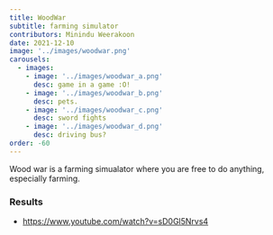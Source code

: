 ```yaml
---
title: WoodWar
subtitle: farming simulator
contributors: Minindu Weerakoon
date: 2021-12-10
image: '../images/woodwar.png'
carousels: 
  - images: 
    - image: '../images/woodwar_a.png'
      desc: game in a game :O!
    - image: '../images/woodwar_b.png'
      desc: pets.
    - image: '../images/woodwar_c.png'
      desc: sword fights
    - image: '../images/woodwar_d.png'
      desc: driving bus?
order: -60
---
```


Wood war is a farming simualator where you are free to do anything, especially farming.

### Results

- https://www.youtube.com/watch?v=sD0Gl5Nrvs4


